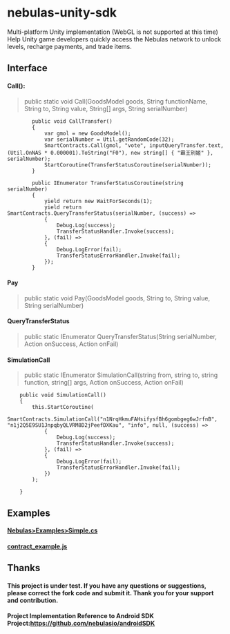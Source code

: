 # nebulas-unity-sdk
Multi-platform Unity implementation (WebGL is not supported at this time)
Help Unity game developers quickly access the Nebulas network to unlock levels, recharge payments, and trade items.

## Interface

#### Call():
    
   
>    public static void Call(GoodsModel goods, String functionName, String to, String value, String[] args, String serialNumber)

```
        public void CallTransfer()
        {
            var gmol = new GoodsModel();
            var serialNumber = Util.getRandomCode(32);
            SmartContracts.Call(gmol, "vote", inputQueryTransfer.text, (Util.OnNAS * 0.000001).ToString("F0"), new string[] { "霸王别姬" }, serialNumber);
            StartCoroutine(TransferStatusCoroutine(serialNumber));
        }

        public IEnumerator TransferStatusCoroutine(string serialNumber)
        {
            yield return new WaitForSeconds(1);
            yield return SmartContracts.QueryTransferStatus(serialNumber, (success) =>
            {
                Debug.Log(success);
                TransferStatusHandler.Invoke(success);
            }, (fail) =>
            {
                Debug.LogError(fail);
                TransferStatusErrorHandler.Invoke(fail);
            });
        }
```

#### Pay

>    public static void Pay(GoodsModel goods, String to, String value, String serialNumber)


#### QueryTransferStatus    

>    public static IEnumerator QueryTransferStatus(String serialNumber, Action<string> onSuccess, Action<string> onFail)
  
#### SimulationCall
>    public static IEnumerator SimulationCall(string from, string to, string function, string[] args, Action<string> onSuccess, Action<string> onFail)
```
    public void SimulationCall()
    {
        this.StartCoroutine(
            SmartContracts.SimulationCall("n1NrqHkmuFAHsifysfBh6gombgeg6wJrfnB", "n1j2Q5E9SU1JnpqbyQLVRM8D2jPeefDXKau", "info", null, (success) =>
            {
                Debug.Log(success);
                TransferStatusHandler.Invoke(success);
            }, (fail) =>
            {
                Debug.LogError(fail);
                TransferStatusErrorHandler.Invoke(fail);
            })
        );

    }
```

## Examples
#### [Nebulas>Examples>Simple.cs](https://github.com/xbhuang1994/nebulas-unity-sdk/blob/master/Assets/Nebulas/Examples/Simple.cs)
#### [contract_example.js](https://github.com/xbhuang1994/nebulas-unity-sdk/blob/master/contract_example.js)

## Thanks
#### This project is under test. If you have any questions or suggestions, please correct the fork code and submit it. Thank you for your support and contribution.
#### Project Implementation Reference to Android SDK Project:https://github.com/nebulasio/androidSDK
